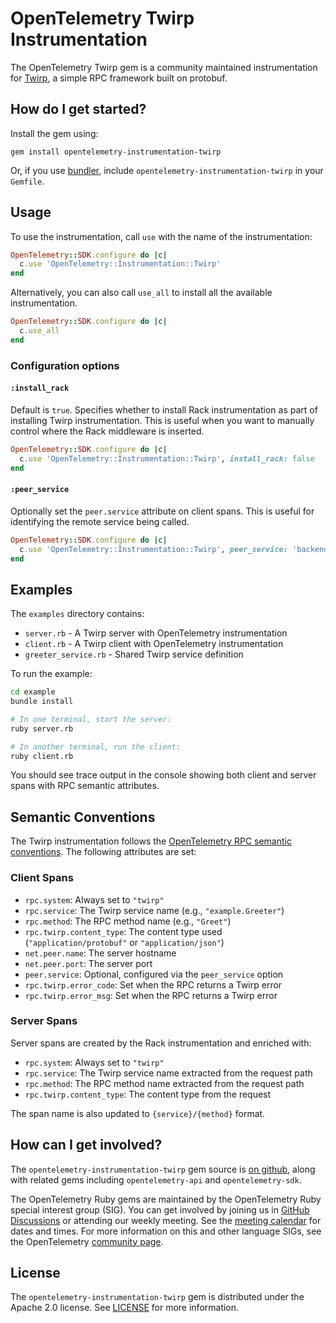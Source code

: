 # OpenTelemetry Twirp Instrumentation

The OpenTelemetry Twirp gem is a community maintained instrumentation for [Twirp][twirp-home], a simple RPC framework built on protobuf.

## How do I get started?

Install the gem using:

```
gem install opentelemetry-instrumentation-twirp
```

Or, if you use [bundler][bundler-home], include `opentelemetry-instrumentation-twirp` in your `Gemfile`.

## Usage

To use the instrumentation, call `use` with the name of the instrumentation:

```ruby
OpenTelemetry::SDK.configure do |c|
  c.use 'OpenTelemetry::Instrumentation::Twirp'
end
```

Alternatively, you can also call `use_all` to install all the available instrumentation.

```ruby
OpenTelemetry::SDK.configure do |c|
  c.use_all
end
```

### Configuration options

#### `:install_rack`

Default is `true`. Specifies whether to install Rack instrumentation as part of installing Twirp instrumentation. This is useful when you want to manually control where the Rack middleware is inserted.

```ruby
OpenTelemetry::SDK.configure do |c|
  c.use 'OpenTelemetry::Instrumentation::Twirp', install_rack: false
end
```

#### `:peer_service`

Optionally set the `peer.service` attribute on client spans. This is useful for identifying the remote service being called.

```ruby
OpenTelemetry::SDK.configure do |c|
  c.use 'OpenTelemetry::Instrumentation::Twirp', peer_service: 'backend-api'
end
```

## Examples

The `examples` directory contains:

- `server.rb` - A Twirp server with OpenTelemetry instrumentation
- `client.rb` - A Twirp client with OpenTelemetry instrumentation
- `greeter_service.rb` - Shared Twirp service definition

To run the example:

```bash
cd example
bundle install

# In one terminal, start the server:
ruby server.rb

# In another terminal, run the client:
ruby client.rb
```

You should see trace output in the console showing both client and server spans with RPC semantic attributes.

## Semantic Conventions

The Twirp instrumentation follows the [OpenTelemetry RPC semantic conventions](https://opentelemetry.io/docs/specs/semconv/rpc/rpc-spans/). The following attributes are set:

### Client Spans

- `rpc.system`: Always set to `"twirp"`
- `rpc.service`: The Twirp service name (e.g., `"example.Greeter"`)
- `rpc.method`: The RPC method name (e.g., `"Greet"`)
- `rpc.twirp.content_type`: The content type used (`"application/protobuf"` or `"application/json"`)
- `net.peer.name`: The server hostname
- `net.peer.port`: The server port
- `peer.service`: Optional, configured via the `peer_service` option
- `rpc.twirp.error_code`: Set when the RPC returns a Twirp error
- `rpc.twirp.error_msg`: Set when the RPC returns a Twirp error

### Server Spans

Server spans are created by the Rack instrumentation and enriched with:

- `rpc.system`: Always set to `"twirp"`
- `rpc.service`: The Twirp service name extracted from the request path
- `rpc.method`: The RPC method name extracted from the request path
- `rpc.twirp.content_type`: The content type from the request

The span name is also updated to `{service}/{method}` format.

## How can I get involved?

The `opentelemetry-instrumentation-twirp` gem source is [on github][repo-github], along with related gems including `opentelemetry-api` and `opentelemetry-sdk`.

The OpenTelemetry Ruby gems are maintained by the OpenTelemetry Ruby special interest group (SIG). You can get involved by joining us in [GitHub Discussions][discussions-url] or attending our weekly meeting. See the [meeting calendar][community-meetings] for dates and times. For more information on this and other language SIGs, see the OpenTelemetry [community page][ruby-sig].

## License

The `opentelemetry-instrumentation-twirp` gem is distributed under the Apache 2.0 license. See [LICENSE][license-github] for more information.

[twirp-home]: https://github.com/twitchtv/twirp-ruby
[bundler-home]: https://bundler.io
[repo-github]: https://github.com/open-telemetry/opentelemetry-ruby-contrib
[license-github]: https://github.com/open-telemetry/opentelemetry-ruby-contrib/blob/main/LICENSE
[examples-github]: https://github.com/open-telemetry/opentelemetry-ruby-contrib/tree/main/instrumentation/twirp/example
[ruby-sig]: https://github.com/open-telemetry/community#ruby-sig
[community-meetings]: https://github.com/open-telemetry/community#community-meetings
[discussions-url]: https://github.com/open-telemetry/opentelemetry-ruby-contrib/discussions
